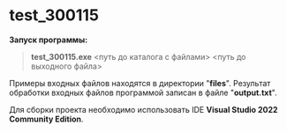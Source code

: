 # test_300115

**Запуск программы:**
>**test_300115.exe** <путь до каталога с файлами> <путь до выходного файла>

Примеры входных файлов находятся в директории "**files**".
Результат обработки входных файлов программой записан в файле "**output.txt**".

Для сборки проекта необходимо использовать IDE **Visual Studio 2022 Community Edition**.
